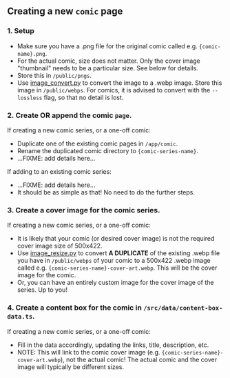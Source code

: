 ## Creating a new `comic` page

### 1. Setup

- Make sure you have a .png file for the original comic called e.g. `{comic-name}.png`.
- For the actual comic, size does not matter. Only the cover image "thumbnail" needs to be a particular size. See below for details.
- Store this in `/public/pngs`.
- Use [image_convert.py](https://github.com/ShaneBonkowski/file-utilities/blob/main/src/file_utilities/tools/image_convert.py) to convert the image to a .webp image. Store this image in `/public/webps`. For comics, it is advised to convert with the `--lossless` flag, so that no detail is lost.

### 2. Create OR append the comic `page`.

If creating a new comic series, or a one-off comic:

- Duplicate one of the existing comic pages in `/app/comic`.
- Rename the duplicated comic directory to `{comic-series-name}`.
- ...FIXME: add details here...

If adding to an existing comic series:

- ...FIXME: add details here...
- It should be as simple as that! No need to do the further steps.

### 3. Create a cover image for the comic series.

If creating a new comic series, or a one-off comic:

- It is likely that your comic (or desired cover image) is not the required cover image size of 500x422.
- Use [image_resize.py](https://github.com/ShaneBonkowski/file-utilities/blob/main/src/file_utilities/tools/image_resize.py) to convert **A DUPLICATE** of the existing .webp file you have in `/public/webps` of your comic to a 500x422 .webp image called e.g. `{comic-series-name}-cover-art.webp`. This will be the cover image for the comic.
- Or, you can have an entirely custom image for the cover image of the series. Up to you!

### 4. Create a content box for the comic in `/src/data/content-box-data.ts`.

If creating a new comic series, or a one-off comic:

- Fill in the data accordingly, updating the links, title, description, etc.
- NOTE: This will link to the comic cover image (e.g. `{comic-series-name}-cover-art.webp`), not the actual comic! The actual comic and the cover image will typically be different sizes.
